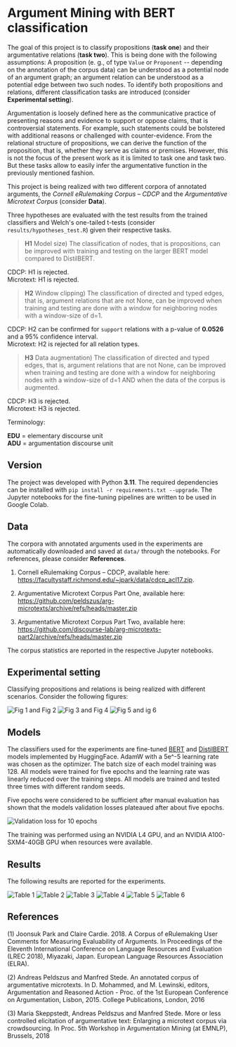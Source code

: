 # Argument Mining with BERT classification

The goal of this project is to classify propositions (**task one**) and 
their argumentative relations (**task two**). This is being done with the 
following assumptions: A proposition (e. g., of type `Value` or 
`Proponent` -- depending on the annotation of the corpus data) can be 
understood as a potential node of an argument graph; an argument relation can 
be understood as a potential edge between two such nodes. To identify both
propositions and relations, different classification tasks are introduced 
(consider **Experimental setting**). 

Argumentation is loosely defined here as the communicative practice of 
presenting reasons and evidence to support or oppose claims, that is 
controversial statements. For example, such statements could be bolstered with 
additional reasons or challenged with counter-evidence. From the 
relational structure of propositions, we can derive the function of the 
proposition, that is, whether they serve as claims or premises. However, 
this is not the focus of the present work as it is limited to task one and task
two. But these tasks allow to easily infer the argumentative function in the 
previously mentioned fashion.

This project is being realized with two different corpora of annotated 
arguments, the *Cornell eRulemaking Corpus – CDCP* and the *Argumentative 
Microtext Corpus* (consider **Data**).

Three hypotheses are evaluated with the test results from the trained 
classifiers and Welch's one-tailed t-tests (consider 
`results/hypotheses_test.R`) given their respective tasks.

>**H1** Model size) The classification of nodes, that is propositions,
can be improved with training and testing on the larger BERT model compared to 
DistilBERT.

CDCP: H1 is rejected.\
Microtext: H1 is rejected.

>**H2** Window clipping) The classification of directed and typed edges, that 
 is, argument relations that are not None, can be improved when training and 
testing are done with a window for neighboring nodes with a window-size of d=1.

CDCP: H2 can be confirmed for `support` relations with a p-value of **0.0526** 
and 
a 95% confidence interval. \
Microtext: H2 is rejected for all relation types.

>**H3** Data augmentation) The classification of directed and typed edges, 
that is, argument relations that are not None, can be improved when 
training and testing are done with a window for neighboring nodes with a 
window-size of d=1 AND when the data of the corpus is augmented.

CDCP: H3 is rejected. \
Microtext: H3 is rejected.

Terminology:

**EDU** = elementary discourse unit \
**ADU** = argumentation discourse unit

## Version

The project was developed with Python **3.11**. The required dependencies 
can be installed with `pip install -r requirements.txt --upgrade`. The 
Jupyter notebooks for the fine-tuning pipelines are written to be used in 
Google Colab.

## Data
The corpora with annotated arguments used in the experiments are 
automatically downloaded and saved at `data/` through the notebooks. For 
references, please consider **References**.

1) Cornell eRulemaking Corpus – CDCP, available here:
https://facultystaff.richmond.edu/~jpark/data/cdcp_acl17.zip.

2) Argumentative Microtext Corpus Part One, available here:
https://github.com/peldszus/arg-microtexts/archive/refs/heads/master.zip

3) Argumentative Microtext Corpus Part Two, available here:
https://github.com/discourse-lab/arg-microtexts-part2/archive/refs/heads/master.zip

The corpus statistics are reported in the respective Jupyter notebooks.

## Experimental setting

Classifying propositions and relations is being realized with different 
scenarios. Consider the following figures:

![Fig 1 and Fig 2](images/text_prop_image.png)
![Fig 3 and Fig 4](images/cond_a_b_image.png)
![Fig 5 and ig 6](images/cond_c_d_image.png)

## Models

The classifiers used for the experiments are fine-tuned [BERT](https://huggingface.co/google-bert/bert-base-uncased) 
and [DistilBERT](https://huggingface.co/distilbert/distilbert-base-uncased)
models implemented by HuggingFace. AdamW with a 5e^-5 learning rate was 
chosen as the optimizer. The batch size of each model training was 128. All 
models were trained for five epochs and the learning rate was linearly 
reduced over the training steps. All models are trained and tested three 
times with different random seeds.

Five epochs were considered to be sufficient after manual evaluation has shown 
that the models validation losses plateaued after about five epochs.

![Validation loss for 10 epochs](images/loss_propositions_epochs10_linreg_20_07.png)

The training was performed using an NVIDIA L4 GPU, and an NVIDIA A100-SXM4-40GB
GPU when resources were available.

## Results

The following results are reported for the experiments.

![Table 1](images/table_1.png)
![Table 2](images/table_2.png)
![Table 3](images/table_3.png)
![Table 4](images/table_4.png)
![Table 5](images/table_5.png)
![Table 6](images/table_6.png)

## References

(1) Joonsuk Park and Claire Cardie. 2018. A Corpus of eRulemaking User Comments
for Measuring Evaluability of Arguments. In Proceedings of the Eleventh
International Conference on Language Resources and Evaluation (LREC 2018),
Miyazaki, Japan. European Language Resources Association (ELRA).

(2) Andreas Peldszus and Manfred Stede. An annotated corpus of argumentative
microtexts. In D. Mohammed, and M. Lewinski, editors, Argumentation and
Reasoned Action - Proc. of the 1st European Conference on Argumentation,
Lisbon, 2015. College Publications, London, 2016

(3) Maria Skeppstedt, Andreas Peldszus and Manfred Stede. More or less
controlled elicitation of argumentative text: Enlarging a microtext corpus via
crowdsourcing. In Proc. 5th Workshop in Argumentation Mining (at EMNLP),
Brussels, 2018

